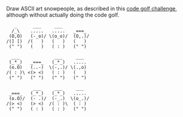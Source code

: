 Draw ASCII art snowpeople, as described in this [code golf
challenge][codegolf], although without actually doing the code golf.

[codegolf]: http://codegolf.stackexchange.com/q/49671

```
   _      ___     ___          
  /_\    .....   .....   _===_ 
 (O,O)   (-_o)/ \(o_o)/  (O,.)/
/(] [)  /(   )   (   )   (   ) 
 (" ")   (   )   ( : )   (" ") 

  ___             ___     ___  
 (_*_)   _===_   (_*_)   ..... 
 (o.O)   (..-)  \(-,.)/ \(.,o) 
/( : )\ <(> <)   ( : )   (   ) 
 (" ")   (" ")   (" ")   (" ") 

          ___     ___     ___  
 _===_   (_*_)   (_*_)   ..... 
 (o.O)/  (- .)/  (-_.)  \(o_.)/
/(> <)   (> <)  /( : )\  ( : ) 
 (" ")   ( : )   ( : )   (" ")
```

